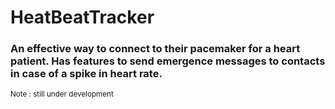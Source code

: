 
# HeatBeatTracker

### An effective way to connect to their pacemaker for a heart patient. Has features to send emergence messages to contacts in case of a spike in heart rate.

<sub>Note : still under development </sub>
